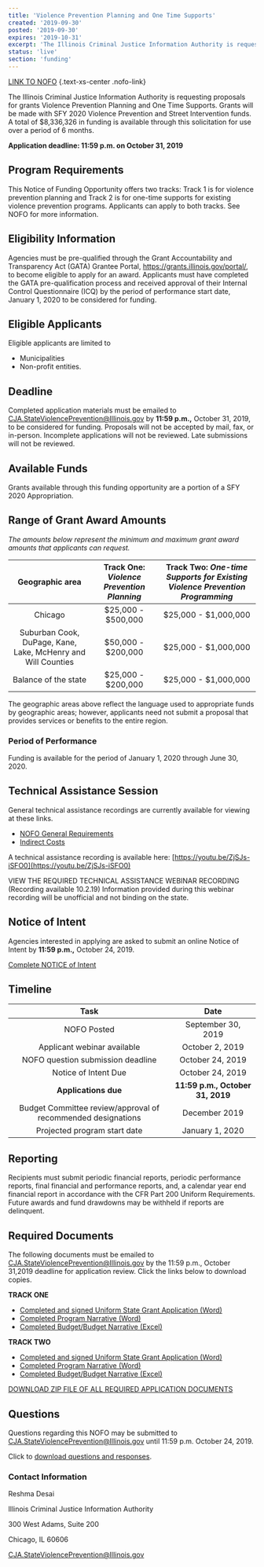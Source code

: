 ```yaml
---
title: 'Violence Prevention Planning and One Time Supports'
created: '2019-09-30'
posted: '2019-09-30'
expires: '2019-10-31'
excerpt: 'The Illinois Criminal Justice Information Authority is requesting proposals for grants Violence Prevention Planning and One Time Supports. Grants will be made with SFY 2020 Violence Prevention and Street Intervention funds. A total of $8,336,326 in funding is available through this solicitation for use over a period of 6 months. '
status: 'live'
section: 'funding'
---
```


[LINK TO NOFO](NOFOVPSIcomplete.pdf) {.text-xs-center .nofo-link}

The Illinois Criminal Justice Information Authority is requesting proposals for grants Violence Prevention Planning and One Time Supports. Grants will be made with SFY 2020 Violence Prevention and Street Intervention funds. A total of $8,336,326 in funding is available through this solicitation for use over a period of 6 months.

**Application deadline: 11:59 p.m. on October 31, 2019**

## Program Requirements

This Notice of Funding Opportunity offers two tracks: Track 1 is for violence prevention planning and Track 2 is for one-time supports for existing violence prevention programs. Applicants can apply to both tracks. See NOFO for more information.

## Eligibility Information

Agencies must be pre-qualified through the Grant Accountability and Transparency Act (GATA) Grantee Portal, https://grants.illinois.gov/portal/, to become eligible to apply for an award. Applicants must have completed the GATA pre-qualification process and received approval of their Internal Control Questionnaire (ICQ) by the period of performance start date, January 1, 2020 to be considered for funding.

## Eligible Applicants

Eligible applicants are limited to

- Municipalities
- Non-profit entities.

## Deadline

Completed application materials must be emailed to CJA.StateViolencePrevention@Illinois.gov by **11:59 p.m.,** October 31, 2019, to be considered for funding. Proposals will not be accepted by mail, fax, or in-person. Incomplete applications will not be reviewed. Late submissions will not be reviewed.

## Available Funds

Grants available through this funding opportunity are a portion of a SFY 2020 Appropriation.

## Range of Grant Award Amounts

_The amounts below represent the minimum and maximum grant award amounts that applicants can request._

|                     **Geographic area**                      | **Track One:** _Violence Prevention Planning_ | **Track Two**: _One-time Supports for Existing Violence Prevention Programming_ |
| :----------------------------------------------------------: | :-------------------------------------------: | :-----------------------------------------------------------------------------: |
|                           Chicago                            |              $25,000 - $500,000               |                              $25,000 - $1,000,000                               |
| Suburban Cook, DuPage, Kane, Lake, McHenry and Will Counties |              $50,000 - $200,000               |                              $25,000 - $1,000,000                               |
|                     Balance of the state                     |              $25,000 - $200,000               |                              $25,000 - $1,000,000                               |

The geographic areas above reflect the language used to appropriate funds by geographic areas; however, applicants need not submit a proposal that provides services or benefits to the entire region.

### Period of Performance

Funding is available for the period of January 1, 2020 through June 30, 2020.

## Technical Assistance Session

General technical assistance recordings are currently available for viewing at these links.

- [NOFO General Requirements](https://www.youtube.com/watch?v=PBwekeMT5dk)
- [Indirect Costs](https://www.youtube.com/watch?v=4stkASoNY5w)

A technical assistance recording is available here: [https://youtu.be/ZjSJs-iSFO0](https://youtu.be/ZjSJs-iSFO0)

VIEW THE REQUIRED TECHNICAL ASSISTANCE WEBINAR RECORDING (Recording available 10.2.19)
Information provided during this webinar recording will be unofficial and not binding on the state.

## Notice of Intent

Agencies interested in applying are asked to submit an online Notice of Intent by **11:59 p.m.,** October 24, 2019.

[Complete NOTICE of Intent](https://icjia.az1.qualtrics.com/jfe/form/SV_d7jZxiISYUb9wkl)

## Timeline

|                             Task                             |               Date               |
| :----------------------------------------------------------: | :------------------------------: |
|                         NOFO Posted                          |        September 30, 2019        |
|                 Applicant webinar available                  |         October 2, 2019          |
|              NOFO question submission deadline               |         October 24, 2019         |
|                     Notice of Intent Due                     |         October 24, 2019         |
|                     **Applications due**                     | **11:59 p.m., October 31, 2019** |
| Budget Committee review/approval of recommended designations |          December 2019           |
|                 Projected program start date                 |         January 1, 2020          |

## Reporting

Recipients must submit periodic financial reports, periodic performance reports, final financial and performance reports, and, a calendar year end financial report in accordance with the CFR Part 200 Uniform Requirements. Future awards and fund drawdowns may be withheld if reports are delinquent.

## Required Documents

The following documents must be emailed to CJA.StateViolencePrevention@Illinois.gov by the 11:59 p.m., October 31,2019 deadline for application review. Click the links below to download copies.

**TRACK ONE**

- [Completed and signed Uniform State Grant Application (Word)](FY20VPSIApplication.docx)
- [Completed Program Narrative (Word)](VPSITRACKONENARRATIVE.docx)
- [Completed Budget/Budget Narrative (Excel)](FY20VPSIBudget.xlsx)

**TRACK TWO**

- [Completed and signed Uniform State Grant Application (Word)](FY20VPSIApplication.docx)
- [Completed Program Narrative (Word)](VPSITRACKTWONARRATIVE.docx)
- [Completed Budget/Budget Narrative (Excel)](FY20VPSIBudget.xlsx)

[DOWNLOAD ZIP FILE OF ALL REQUIRED APPLICATION DOCUMENTS](FY20VPSIZip.zip)

## Questions

Questions regarding this NOFO may be submitted to CJA.StateViolencePrevention@Illinois.gov until 11:59 p.m. October 24, 2019.

Click to [download questions and responses](UpdatesandResponsetoApplicantQuestionsVPSI.pdf).

### Contact Information

Reshma Desai

Illinois Criminal Justice Information Authority

300 West Adams, Suite 200

Chicago, IL 60606

CJA.StateViolencePrevention@Illinois.gov
